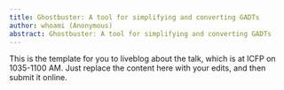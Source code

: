 ```yaml
---
title: Ghostbuster: A tool for simplifying and converting GADTs
author: whoami (Anonymous)
abstract: Ghostbuster: A tool for simplifying and converting GADTs
---
```


This is the template for you to liveblog about the talk,
which is at ICFP on 1035-1100 AM.  Just replace the content here
with your edits, and then submit it online.

